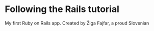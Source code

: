 # Following the Rails tutorial

My first Ruby on Rails app.
Created by Žiga Fajfar, a proud Slovenian

